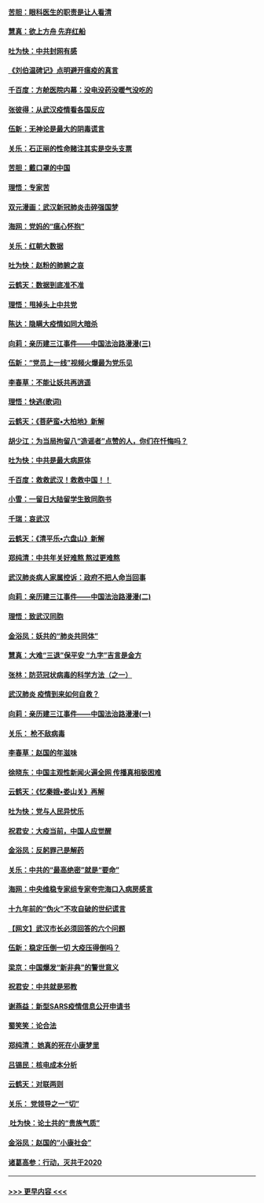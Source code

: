 #### [苦胆：眼科医生的职责是让人看清](../pages/nsc993/n11853840.md?t=02090455) 
#### [慧真：欲上方舟 先弃红船](../pages/nsc993/n11853483.md?t=02090455) 
#### [吐为快：中共封网有感](../pages/nsc993/n11852575.md?t=02090455) 
#### [《刘伯温碑记》点明避开瘟疫的真言](../pages/nsc993/n11852128.md?t=02090455) 
#### [千百度：方舱医院内幕：没电没药没暖气没吃的](../pages/nsc993/n11850211.md?t=02090455) 
#### [张彼得：从武汉疫情看各国反应](../pages/nsc993/n11850102.md?t=02090455) 
#### [伍新：无神论是最大的阴毒谎言](../pages/nsc993/n11846129.md?t=02090455) 
#### [关乐：石正丽的性命赌注其实是空头支票](../pages/nsc993/n11846109.md?t=02090455) 
#### [苦胆：戴口罩的中国](../pages/nsc993/n11845576.md?t=02090455) 
#### [理悟：专家苦](../pages/nsc993/n11845564.md?t=02090455) 
#### [双元漫画：武汉新冠肺炎击碎强国梦](../pages/nsc993/n11843320.md?t=02090455) 
#### [海网：党妈的“瘟心怀抱”](../pages/nsc993/n11840740.md?t=02090455) 
#### [关乐：红朝大数据](../pages/nsc993/n11840675.md?t=02090455) 
#### [吐为快：赵粉的肺腑之哀](../pages/nsc993/n11840618.md?t=02090455) 
#### [云鹤天：数据到底准不准](../pages/nsc993/n11840325.md?t=02090455) 
#### [理悟：甩掉头上中共党](../pages/nsc993/n11838826.md?t=02090455) 
#### [陈达：隐瞒大疫情如同大暗杀](../pages/nsc993/n11838771.md?t=02090455) 
#### [向莉：亲历建三江事件——中国法治路漫漫(三)](../pages/nsc993/n11831825.md?t=02090455) 
#### [伍新：“党员上一线”视频火爆最为党乐见](../pages/nsc993/n11838200.md?t=02090455) 
#### [李春草：不能让妖共再逍遥](../pages/nsc993/n11838102.md?t=02090455) 
#### [理悟：快逃(歌词)](../pages/nsc993/n11838083.md?t=02090455) 
#### [云鹤天：《菩萨蛮▪大柏地》新解](../pages/nsc993/n11838059.md?t=02090455) 
#### [胡少江：为当局拘留八“造谣者”点赞的人，你们在忏悔吗？](../pages/nsc993/n11836801.md?t=02090455) 
#### [吐为快：中共是最大病原体](../pages/nsc993/n11836748.md?t=02090455) 
#### [千百度：救救武汉！救救中国！！](../pages/nsc993/n11836145.md?t=02090455) 
#### [小雪：一留日大陆留学生致同胞书](../pages/nsc993/n11834624.md?t=02090455) 
#### [千瑞：哀武汉](../pages/nsc993/n11833647.md?t=02090455) 
#### [云鹤天：《清平乐▪六盘山》新解](../pages/nsc993/n11833611.md?t=02090455) 
#### [郑纯清：中共年关好难熬 熬过更难熬](../pages/nsc993/n11833489.md?t=02090455) 
#### [武汉肺炎病人家属控诉：政府不把人命当回事](../pages/nsc993/n11833205.md?t=02090455) 
#### [向莉：亲历建三江事件——中国法治路漫漫(二)](../pages/nsc993/n11829102.md?t=02090455) 
#### [理悟：致武汉同胞](../pages/nsc993/n11831522.md?t=02090455) 
#### [金浴凤：妖共的“肺炎共同体”](../pages/nsc993/n11829448.md?t=02090455) 
#### [慧真：大难“三退”保平安 “九字”吉言是金方](../pages/nsc993/n11829501.md?t=02090455) 
#### [张林：防范冠状病毒的科学方法（之一）](../pages/nsc993/n11828618.md?t=02090455) 
#### [武汉肺炎 疫情到来如何自救？](../pages/nsc993/n11827632.md?t=02090455) 
#### [向莉：亲历建三江事件——中国法治路漫漫(一)](../pages/nsc993/n11827190.md?t=02090455) 
#### [关乐： 枪不敌病毒](../pages/nsc993/n11826746.md?t=02090455) 
#### [李春草：赵国的年滋味](../pages/nsc993/n11826321.md?t=02090455) 
#### [徐晓东：中国主观性新闻火遍全网 传播真相极困难](../pages/nsc993/n11826508.md?t=02090455) 
#### [云鹤天：《忆秦娥▪娄山关》再解](../pages/nsc993/n11824682.md?t=02090455) 
#### [吐为快：党与人民异忧乐](../pages/nsc993/n11824660.md?t=02090455) 
#### [祝君安：大疫当前，中国人应觉醒](../pages/nsc993/n11821946.md?t=02090455) 
#### [金浴凤：反躬罪己是解药](../pages/nsc993/n11820280.md?t=02090455) 
#### [关乐：中共的“最高绝密”就是“要命”](../pages/nsc993/n11816946.md?t=02090455) 
#### [海网：中央维稳专家组专家夸完海口入病房感言](../pages/nsc993/n11815138.md?t=02090455) 
#### [十九年前的“伪火”不攻自破的世纪谎言](../pages/nsc993/n11813238.md?t=02090455) 
#### [【网文】武汉市长必须回答的六个问题](../pages/nsc993/n11813848.md?t=02090455) 
#### [伍新：稳定压倒一切 大疫压得倒吗？](../pages/nsc993/n11812634.md?t=02090455) 
#### [梁京：中国爆发“新非典”的警世意义](../pages/nsc993/n11812554.md?t=02090455) 
#### [祝君安：中共就是邪教](../pages/nsc993/n11812431.md?t=02090455) 
#### [谢燕益：新型SARS疫情信息公开申请书](../pages/nsc993/n11808840.md?t=02090455) 
#### [蜀笑笑：论合法](../pages/nsc993/n11808064.md?t=02090455) 
#### [郑纯清： 她真的死在小康梦里](../pages/nsc993/n11806623.md?t=02090455) 
#### [吕锡民：核电成本分析](../pages/nsc993/n11806284.md?t=02090455) 
#### [云鹤天：对联两则](../pages/nsc993/n11805957.md?t=02090455) 
#### [关乐： 党领导之一“切”](../pages/nsc993/n11804505.md?t=02090455) 
#### [ 吐为快：论土共的“贵族气质”](../pages/nsc993/n11804490.md?t=02090455) 
#### [金浴凤：赵国的“小康社会”](../pages/nsc993/n11804452.md?t=02090455) 
#### [诸葛高参：行动，灭共于2020](../pages/nsc993/n11804120.md?t=02090455) 

----
#### [ >>> 更早内容 <<< ](../indexes/nsc993-earlier.md)
